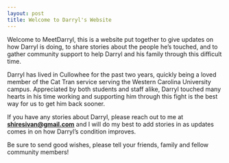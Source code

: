 ```yaml
---
layout: post
title: Welcome to Darryl's Website
---
```


Welcome to MeetDarryl, this is a website put together to give updates on how Darryl is doing, to share stories about the people he’s touched, and to gather community support to help Darryl and his family through this difficult time.

Darryl has lived in Cullowhee for the past two years, quickly being a loved member of the Cat Tran service serving the Western Carolina University campus. Appreciated by both students and staff alike, Darryl touched many hearts in his time working and supporting him through this fight is the best way for us to get him back sooner.

If you have any stories about Darryl, please reach out to me at **<shiresivan@gmail.com>** and I will do my best to add stories in as updates comes in on how Darryl’s condition improves.

Be sure to send good wishes, please tell your friends, family and fellow community members!
